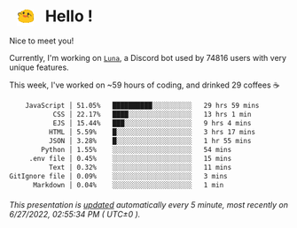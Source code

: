 <h1>   <img src="./spoinky.gif" style="vertical-align:middle;" width="30px">   Hello ! </h1>

Nice to meet you!

Currently, I'm working on <a href='https://github.com/Asgarrrr/Luna'>`Luna`</a>, a Discord bot used by 74816 users with very unique features.

This week, I've worked on ~59 hours of coding, and drinked 29 coffees ☕

```
    JavaScript │ 51.05%   ██████████░░░░░░░░░░   29 hrs 59 mins
           CSS │ 22.17%   ████░░░░░░░░░░░░░░░░   13 hrs 1 min
           EJS │ 15.44%   ███░░░░░░░░░░░░░░░░░   9 hrs 4 mins
          HTML │ 5.59%    █░░░░░░░░░░░░░░░░░░░   3 hrs 17 mins
          JSON │ 3.28%    █░░░░░░░░░░░░░░░░░░░   1 hr 55 mins
        Python │ 1.55%    ░░░░░░░░░░░░░░░░░░░░   54 mins
     .env file │ 0.45%    ░░░░░░░░░░░░░░░░░░░░   15 mins
          Text │ 0.32%    ░░░░░░░░░░░░░░░░░░░░   11 mins
GitIgnore file │ 0.09%    ░░░░░░░░░░░░░░░░░░░░   3 mins
      Markdown │ 0.04%    ░░░░░░░░░░░░░░░░░░░░   1 min
```

###### This presentation is [updated](https://github.com/Asgarrrr) automatically every 5 minute, most recently on 6/27/2022, 02:55:34 PM ( UTC±0 ).